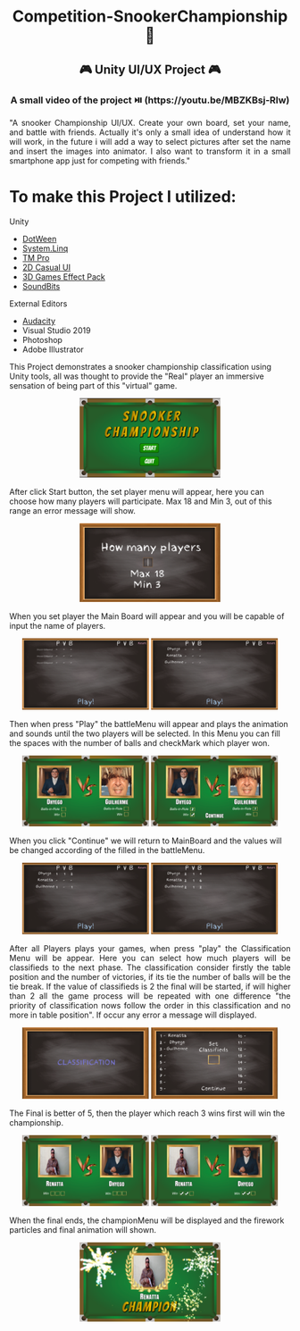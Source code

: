 <h1 align = center> Competition-SnookerChampionship 🎱</h1>

<h2 align = center>🎮 Unity UI/UX Project 🎮</h2>

<h3 align = center> A small video of the project ⏯️ (https://youtu.be/MBZKBsj-RIw) </h2>
<p align = "justify">
"A snooker Championship UI/UX. Create your own board, set your name, and battle with friends. 
Actually it's only a small idea of understand how it will work, in the future i will add a way to select pictures after set the name 
and insert the images into animator. I also want to transform it in a small  smartphone app just for competing with friends."
</p>

# To make this Project I utilized: 
Unity
- [DotWeen](https://assetstore.unity.com/packages/tools/animation/dotween-hotween-v2-27676)
- [System.Linq](https://docs.microsoft.com/pt-br/dotnet/api/system.linq.enumerable.orderbydescending?view=net-6.0)
- [TM Pro](https://docs.unity3d.com/Manual/com.unity.textmeshpro.html)
- [2D Casual UI](https://assetstore.unity.com/packages/2d/gui/icons/2d-casual-ui-hd-82080)
- [3D Games Effect Pack](https://assetstore.unity.com/packages/vfx/particles/3d-games-effects-pack-free-42285)
- [SoundBits](https://assetstore.unity.com/packages/audio/sound-fx/soundbits-free-sound-fx-collection-31837)

External Editors
- [Audacity](https://www.audacityteam.org/download/)
- Visual Studio 2019
- Photoshop
- Adobe Illustrator

This Project demonstrates a snooker championship classification using Unity tools, all was thought to provide the "Real" player an immersive sensation of being part of this "virtual" game.

<p align="center">
<img src = "MainMenu.png" width = "50%" >
</p>

After click Start button, the set player menu will appear, here you can choose how many players will participate. Max 18 and Min 3, out of this range an error message will show.

<p align="center">
<img src = "https://github.com/Dfam92/Competition-Board/blob/main/SetPlayersMenu.png" width = "50%" >
</p>

When you set player the Main Board will appear and you will be capable of input the name of players.

<p align="center">
<img src = "https://github.com/Dfam92/Competition-Board/blob/main/MainBoard.png" width = "45%" > <img src = "https://github.com/Dfam92/Competition-Board/blob/main/MainBoardWithNames.png" width = "45%" >
</p>

Then when press "Play" the battleMenu will appear and plays the animation and sounds until the two players will be selected. In this Menu you can fill the spaces with the number
of balls and checkMark which player won.

<p align="center">
<img src = "https://github.com/Dfam92/Competition-Board/blob/main/BattleMenu.png" width = "45%" > <img src = "https://github.com/Dfam92/Competition-Board/blob/main/BattleMenuSetted.png" width = "45%" >
</p>

When you click "Continue" we will return to MainBoard and the values will be changed according of the filled in the battleMenu. 

<p align="center">
<img src = "https://github.com/Dfam92/Competition-Board/blob/main/MainBoardChanged1.png" width = "45%" > <img src = "https://github.com/Dfam92/Competition-Board/blob/main/FinalMainBoard.png" width = "45%" >
</p>

<p align = "justify"> After all Players plays your games, when press "play" the Classification Menu will be appear. Here you can select how much players will be classifieds to the next phase. The classification consider firstly the table position and the number of victories, if its tie the number of balls will be the tie break.
If the value of classifieds is 2 the final will be started, if will higher than 2 all the game process will be repeated with one difference "the priority of classification nows follow the order in this classification and no more in table position". If occur any error a message will displayed.
</p>


<p align="center">
<img src = "https://github.com/Dfam92/Competition-Board/blob/main/Classification.png" width = "45%" > <img src = "https://github.com/Dfam92/Competition-Board/blob/main/ClassificationMenu.png" width = "45%" >
</p>

The Final is better of 5, then the player which reach 3 wins first will win the championship.

<p align="center">
<img src = "https://github.com/Dfam92/Competition-Board/blob/main/FinalBattle.png" width = "45%" > <img src = "https://github.com/Dfam92/Competition-Board/blob/main/FInalBattle2.png" width = "45%" >
</p>

When the final ends, the championMenu will be displayed and the  firework particles and final animation will shown.

<p align="center">
<img src = "https://github.com/Dfam92/Competition-Board/blob/main/ChampionMenu.png" width = "50%" >
</p>




